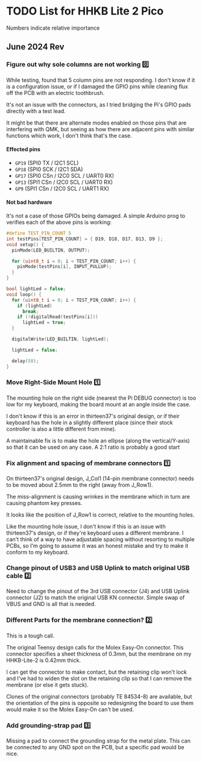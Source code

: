 # TODO List for HHKB Lite 2 Pico

Numbers indicate relative importance

## June 2024 Rev

### Figure out why sole columns are not working 0️⃣

While testing, found that 5 column pins are not responding. I don't know if it
is a configuration issue, or if I damaged the GPIO pins while cleaning flux off
the PCB with an electric toothbrush.

It's not an issue with the connectors, as I tried bridging the Pi's GPIO pads
directly with a test lead.

It might be that there are alternate modes enabled on those pins that are
interfering with QMK, but seeing as how there are adjacent pins with similar
functions which work, I don't think that's the case.

#### Effected pins

* `GP19` (SPI0 TX / I2C1 SCL)
* `GP18` (SPI0 SCK / I2C1 SDA)
* `GP17` (SPI0 CSn / I2C0 SCL / UART0 RX)
* `GP13` (SPI1 CSn / I2C0 SCL / UART0 RX)
* `GP9` (SPI1 CSn / I2C0 SCL / UART1 RX)

#### Not bad hardware

It's not a case of those GPIOs being damaged. A simple Arduino prog to verifies
each of the above pins is working:

```c
#define TEST_PIN_COUNT 5
int testPins[TEST_PIN_COUNT] = { D19, D18, D17, D13, D9 };
void setup() {
  pinMode(LED_BUILTIN, OUTPUT);

  for (uint8_t i = 0; i < TEST_PIN_COUNT; i++) {
    pinMode(testPins[i], INPUT_PULLUP);
  }
}

bool lightLed = false;
void loop() {
  for (uint8_t i = 0; i < TEST_PIN_COUNT; i++) {
    if (lightLed)
      break;
    if (!digitalRead(testPins[i]))
      lightLed = true;
  }

  digitalWrite(LED_BUILTIN, lightLed);

  lightLed = false;

  delay(50);
}
```

### Move Right-Side Mount Hole 1️⃣

The mounting hole on the right side (nearest the Pi DEBUG connector) is too low
for my keyboard, making the board mount at an angle inside the case.

I don't know if this is an error in thirteen37's original design, or if their
keyboard has the hole in a slightly different place (since their stock
controller is also a little different from mine).

A maintainable fix is to make the hole an ellipse (along the vertical/Y-axis)
so that it can be used on any case. A 2:1 ratio is probably a good start

### Fix alignment and spacing of membrane connectors 1️⃣

On thirteen37's original design, J_Col1 (14-pin membrane connector) needs to be
moved about 2.5mm to the right (away from J_Row1).

The miss-alignment is causing wrinkes in the membrane which in turn are causing
phantom key presses.

It looks like the position of J_Row1 is correct, relative to the mounting holes.

Like the mounting hole issue, I don't know if this is an issue with thirteen37's
design, or if they're keyboard uses a different membrane. I can't think of a
way to have adjustable spacing without resorting to multiple PCBs, so I'm going
to assume it was an honest mistake and try to make it conform to my keyboard.

### Change pinout of USB3 and USB Uplink to match original USB cable 2️⃣

Need to change the pinout of the 3rd USB connector (J4) and USB Uplink connector
(J2) to match the original USB KN connector. Simple swap of VBUS and GND is all
that is needed.

### Different Parts for the membrane connection? 2️⃣

This is a tough call.

The original Teensy design calls for the Molex Easy-On connector. This connector
specifies a sheet thickness of 0.3mm, but the membrane on my HHKB-Lite-2 is
0.42mm thick.

I can get the connector to make contact, but the retaining clip won't lock and
I've had to widen the slot on the retaining clip so that I can remove the
membrane (or else it gets stuck).

Clones of the original connectors (probably TE 84534-8) are available, but the
orientation of the pins is opposite so redesigning the board to use them would
make it so the Molex Easy-On can't be used.

### Add grounding-strap pad 3️⃣

Missing a pad to connect the grounding strap for the metal plate. This can be
connected to any GND spot on the PCB, but a specific pad would be nice.
